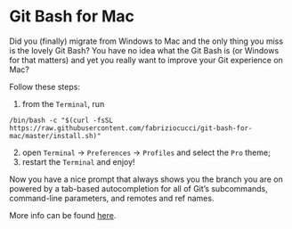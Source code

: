 # Git Bash for Mac

Did you (finally) migrate from Windows to Mac and the only thing you miss is the lovely Git Bash?
You have no idea what the Git Bash is (or Windows for that matters) and yet you really want to improve your Git experience on Mac?

Follow these steps:
1. from the `Terminal`, run
```shell
/bin/bash -c "$(curl -fsSL https://raw.githubusercontent.com/fabriziocucci/git-bash-for-mac/master/install.sh)"
```
2. open `Terminal` -> `Preferences` -> `Profiles` and select the `Pro` theme;
3. restart the `Terminal` and enjoy!

Now you have a nice prompt that always shows you the branch you are on powered by a tab-based autocompletion for all of Git’s subcommands, command-line parameters, and remotes and ref names.

More info can be found [here](https://git-scm.com/book/en/v2/Appendix-A%3A-Git-in-Other-Environments-Git-in-Bash).
